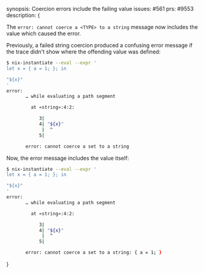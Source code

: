 synopsis: Coercion errors include the failing value
issues: #561
prs: #9553
description: {

The `error: cannot coerce a <TYPE> to a string` message now includes the value which caused the error.

Previously, a failed string coercion produced a confusing error message if the trace didn't show where the offending value was defined:

```bash
$ nix-instantiate --eval --expr '
let x = { a = 1; }; in

"${x}"
'
error:
       … while evaluating a path segment

         at «string»:4:2:

            3|
            4| "${x}"
             |  ^
            5|

       error: cannot coerce a set to a string
```

Now, the error message includes the value itself:

```bash
$ nix-instantiate --eval --expr '
let x = { a = 1; }; in

"${x}"
'
error:
       … while evaluating a path segment

         at «string»:4:2:

            3|
            4| "${x}"
             |  ^
            5|

       error: cannot coerce a set to a string: { a = 1; }
```

}

